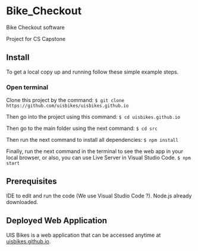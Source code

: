 # Bike_Checkout

Bike Checkout software

Project for CS Capstone

## Install
To get a local copy up and running follow these simple example steps.

### Open terminal
Clone this project by the command:
`$ git clone https://github.com/uisbikes/uisbikes.github.io`

Then go into the project using this command: 
`$ cd uisbikes.github.io`

Then go to the main folder using the next command:
`$ cd src`

Then run the next command to install all dependencies:
`$ npm install`

Finally, run the next command in the terminal to see the web app in your local browser, or also, you can use Live Server in Visual Studio Code.
`$ npm start`

## Prerequisites

IDE to edit and run the code (We use Visual Studio Code ?).
Node.js already downloaded.

## Deployed Web Application
UIS Bikes is a web application that can be accessed anytime at [uisbikes.github.io](http://uisbikes.github.io). 